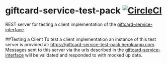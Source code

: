# giftcard-service-test-pack [![CircleCI](https://circleci.com/gh/electrumpayments/giftcard-service-test-pack/tree/master.svg?style=shield)](https://circleci.com/gh/electrumpayments/giftcard-service-test-pack/tree/master)
REST server for testing a client implementation of the [giftcard-service-interface](https://github.com/electrumpayments/giftcard-service-interface).

##Testing a Client
To test a client implementation an instance of this test server is provided at: https://giftcard-service-test-pack.herokuapp.com.
Messages sent to this server via the urls described in the [giftcard-service-interface](https://github.com/electrumpayments/giftcard-service-interface) will be
validated and responded to with mocked up data.
